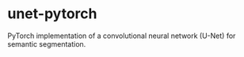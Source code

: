 # unet-pytorch
PyTorch implementation of a convolutional neural network (U-Net) for semantic segmentation.
